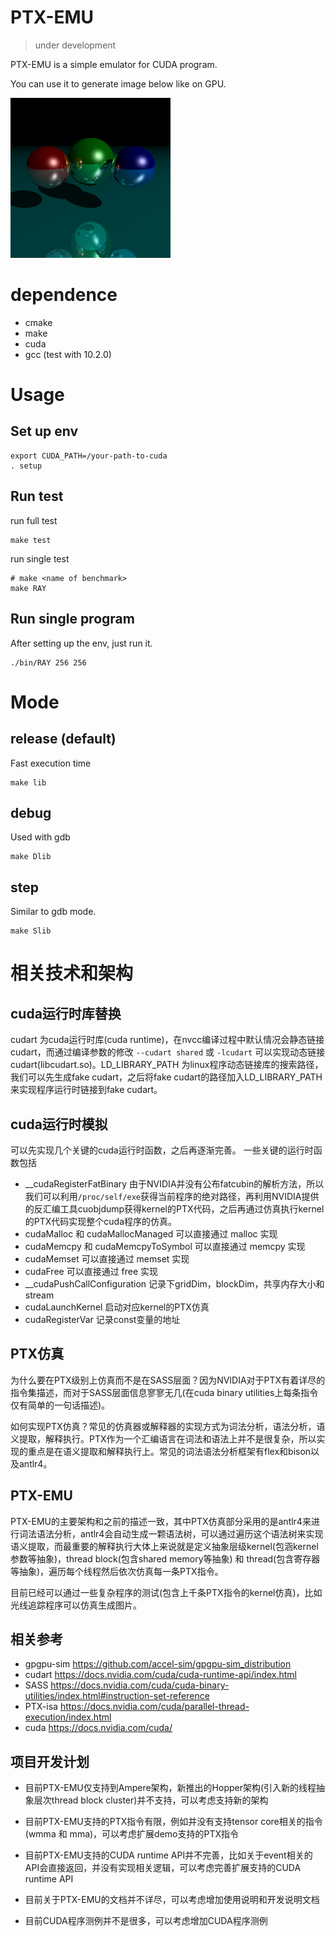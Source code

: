 # PTX-EMU
> under development

PTX-EMU is a simple emulator for CUDA program.

You can use it to generate image below like on GPU.

![](assets/pic/output.bmp)

# dependence
- cmake 
- make 
- cuda
- gcc (test with 10.2.0)

# Usage

## Set up env

```
export CUDA_PATH=/your-path-to-cuda
. setup
```

## Run test
run full test
```
make test
```
run single test
```
# make <name of benchmark>
make RAY
```

## Run single program
After setting up the env, just run it.
```
./bin/RAY 256 256
```

# Mode

## release (default)
Fast execution time
```
make lib
```

## debug
Used with gdb
```
make Dlib
```

## step
Similar to gdb mode.
```
make Slib
```

# 相关技术和架构

## cuda运行时库替换

cudart 为cuda运行时库(cuda runtime)，在nvcc编译过程中默认情况会静态链接cudart，而通过编译参数的修改 `--cudart shared` 或 `-lcudart` 可以实现动态链接cudart(libcudart.so)。LD_LIBRARY_PATH 为linux程序动态链接库的搜索路径，我们可以先生成fake cudart，之后将fake cudart的路径加入LD_LIBRARY_PATH来实现程序运行时链接到fake cudart。

## cuda运行时模拟

可以先实现几个关键的cuda运行时函数，之后再逐渐完善。
一些关键的运行时函数包括

- __cudaRegisterFatBinary 由于NVIDIA并没有公布fatcubin的解析方法，所以我们可以利用`/proc/self/exe`获得当前程序的绝对路径，再利用NVIDIA提供的反汇编工具cuobjdump获得kernel的PTX代码，之后再通过仿真执行kernel的PTX代码实现整个cuda程序的仿真。
- cudaMalloc 和 cudaMallocManaged 可以直接通过 malloc 实现
- cudaMemcpy 和 cudaMemcpyToSymbol 可以直接通过 memcpy 实现
- cudaMemset 可以直接通过 memset 实现
- cudaFree 可以直接通过 free 实现
- __cudaPushCallConfiguration 记录下gridDim，blockDim，共享内存大小和stream
- cudaLaunchKernel 启动对应kernel的PTX仿真
- cudaRegisterVar 记录const变量的地址

## PTX仿真

为什么要在PTX级别上仿真而不是在SASS层面？因为NVIDIA对于PTX有着详尽的指令集描述，而对于SASS层面信息寥寥无几(在cuda binary utilities上每条指令仅有简单的一句话描述)。

如何实现PTX仿真？常见的仿真器或解释器的实现方式为词法分析，语法分析，语义提取，解释执行。PTX作为一个汇编语言在词法和语法上并不是很复杂，所以实现的重点是在语义提取和解释执行上。常见的词法语法分析框架有flex和bison以及antlr4。

## PTX-EMU

PTX-EMU的主要架构和之前的描述一致，其中PTX仿真部分采用的是antlr4来进行词法语法分析，antlr4会自动生成一颗语法树，可以通过遍历这个语法树来实现语义提取，而最重要的解释执行大体上来说就是定义抽象层级kernel(包涵kernel参数等抽象)，thread block(包含shared memory等抽象) 和 thread(包含寄存器等抽象)，遍历每个线程然后依次仿真每一条PTX指令。

目前已经可以通过一些复杂程序的测试(包含上千条PTX指令的kernel仿真)，比如光线追踪程序可以仿真生成图片。

## 相关参考

- gpgpu-sim https://github.com/accel-sim/gpgpu-sim_distribution
- cudart https://docs.nvidia.com/cuda/cuda-runtime-api/index.html
- SASS https://docs.nvidia.com/cuda/cuda-binary-utilities/index.html#instruction-set-reference
- PTX-isa https://docs.nvidia.com/cuda/parallel-thread-execution/index.html
- cuda https://docs.nvidia.com/cuda/

## 项目开发计划

- 目前PTX-EMU仅支持到Ampere架构，新推出的Hopper架构(引入新的线程抽象层次thread block cluster)并不支持，可以考虑支持新的架构
  
- 目前PTX-EMU支持的PTX指令有限，例如并没有支持tensor core相关的指令(wmma 和 mma)，可以考虑扩展demo支持的PTX指令
  
- 目前PTX-EMU支持的CUDA runtime API并不完善，比如关于event相关的API会直接返回，并没有实现相关逻辑，可以考虑完善扩展支持的CUDA runtime API
  
- 目前关于PTX-EMU的文档并不详尽，可以考虑增加使用说明和开发说明文档
  
- 目前CUDA程序测例并不是很多，可以考虑增加CUDA程序测例

